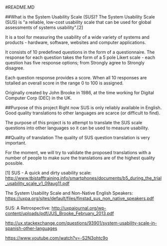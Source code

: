 #README.MD


##What is the System Usability Scale (SUS)?
The System Usability Scale (SUS) is "a reliable, low-cost usability scale that can be used for global assessments of systems usability".[2]

It is a tool for measuring the usability of a wide variety of systems and products - hardware, software, websites and computer applications.

It consists of 10 predefined questions in the form of a questionnaire. The response for each question takes the form of a 5 pole Likert scale - each question has five response options; from Strongly agree to Strongly disagree.

Each question response provides a score. When all 10 responses are totalled an overall score in the range 0 to 100 is assigned.

Originally created by John Brooke in 1986, at the time working for Digital Computer Corp (DEC) in the UK.


##Purpose of this project
Right now SUS is only reliably available in English. Good quality translations to other languages are scarce (or difficult to find).

The purpose of this project is to attempt to translate the SUS scale questions into other languages so it can be used to measure usability.


##Quality of translation
The quality of SUS question translation is very important.

For the moment, we will try to validate the proposed translations with a number of people to make sure the translations are of the highest quality possible.  

[1] SUS - A quick and dirty usability scale: http://www.tbistafftraining.info/smartphones/documents/b5_during_the_trial_usability_scale_v1_09aug11.pdf

The System Usability Scale and Non-Native English Speakers: https://uxpa.org/sites/default/files/finstad_sus_non_native_speakers.pdf


SUS: A Retrospective: http://uxpajournal.org/wp-content/uploads/pdf/JUS_Brooke_February_2013.pdf


http://ux.stackexchange.com/questions/93901/system-usability-scale-in-spanish-other-languages

https://www.youtube.com/watch?v=-S2N3ohtc9o
